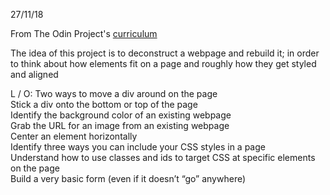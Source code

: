 27/11/18

From The Odin Project's [curriculum](http://www.theodinproject.com/courses/web-development-101/lessons/html-css)

The idea of this project is to deconstruct  a webpage and rebuild it; in order to think about how elements fit on a page and roughly how they get styled and aligned 

L / O:
Two ways to move a div around on the page </br>
Stick a div onto the bottom or top of the page </br>
Identify the background color of an existing webpage </br>
Grab the URL for an image from an existing webpage </br>
Center an element horizontally </br>
Identify three ways you can include your CSS styles in a page </br>
Understand how to use classes and ids to target CSS at specific elements on the page </br>
Build a very basic form (even if it doesn’t “go” anywhere) </br>